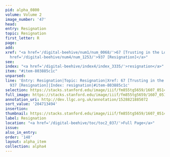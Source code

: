 ```yaml
---
pid: alpha_0800
volume: Volume 2
image_number: '47'
head:
entry: Resignation
topic: Resignation
first_letter: R
page:
add:
xref: "<a href='/digital-beehive/num1/num_0068/'>67 [Trusting in the Lord]</a>|<a
  href='/digital-beehive/num4/num_1253/'>937 [Resignation]</a>"
see:
index: "<a href='/digital-beehive/index4/index_3335/'>resignation</a>"
item: "#item-803885c1c"
unparsed:
line: 'Entry: Resignation|Topic: Resignation|Xref: 67 [Trusting in the Lord]|Xref:
  937 [Resignation]|Index: resignation|#item-803885c1c'
selection: https://stacks.stanford.edu/image/iiif/fm855tg5659/1607_0514/402,3494,2933,490/full/0/default.jpg
full_image: https://stacks.stanford.edu/image/iiif/fm855tg5659/1607_0514/full/full/0/default.jpg
annotation_uri: http://dev.llgc.org.uk/annotation/1528821885072
sort_value: '204713494'
insertion:
thumbnail: https://stacks.stanford.edu/image/iiif/fm855tg5659/1607_0514/402,3494,600,180/250,/0/default.jpg
label: Resignation
location: "<a href='/digital-beehive/toc/toc2_037/'>Full Page</a>"
issue:
also_in_entry:
order: '148'
layout: alpha_item
collection: alpha4
---
```

